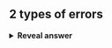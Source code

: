 ## 2 types of errors
<details>
<summary><b>Reveal answer</b></summary>
Random Errors - irreducable unavoidable error<br>Systematic errors - consistent and repeatable associated with causes<br>
</details>
